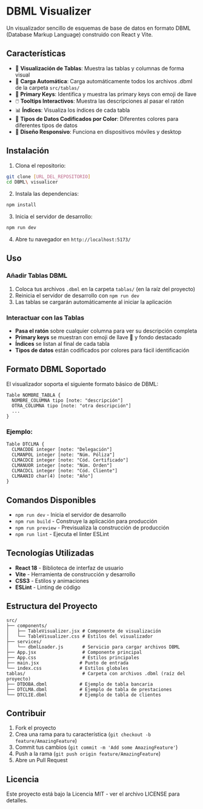 # DBML Visualizer

Un visualizador sencillo de esquemas de base de datos en formato DBML (Database Markup Language) construido con React y Vite.

## Características

- 🎨 **Visualización de Tablas**: Muestra las tablas y columnas de forma visual
- 📁 **Carga Automática**: Carga automáticamente todos los archivos .dbml de la carpeta `src/tablas/`
- 🔑 **Primary Keys**: Identifica y muestra las primary keys con emoji de llave
- 🖱️ **Tooltips Interactivos**: Muestra las descripciones al pasar el ratón
- 📊 **Índices**: Visualiza los índices de cada tabla
- 🎨 **Tipos de Datos Codificados por Color**: Diferentes colores para diferentes tipos de datos
- 📱 **Diseño Responsivo**: Funciona en dispositivos móviles y desktop

## Instalación

1. Clona el repositorio:
```bash
git clone [URL_DEL_REPOSITORIO]
cd DBML\ visualicer
```

2. Instala las dependencias:
```bash
npm install
```

3. Inicia el servidor de desarrollo:
```bash
npm run dev
```

4. Abre tu navegador en `http://localhost:5173/`

## Uso

### Añadir Tablas DBML
1. Coloca tus archivos `.dbml` en la carpeta `tablas/` (en la raíz del proyecto)
2. Reinicia el servidor de desarrollo con `npm run dev`
3. Las tablas se cargarán automáticamente al iniciar la aplicación

### Interactuar con las Tablas
- **Pasa el ratón** sobre cualquier columna para ver su descripción completa
- **Primary keys** se muestran con emoji de llave 🔑 y fondo destacado
- **Índices** se listan al final de cada tabla
- **Tipos de datos** están codificados por colores para fácil identificación

## Formato DBML Soportado

El visualizador soporta el siguiente formato básico de DBML:

```dbml
Table NOMBRE_TABLA {
  NOMBRE_COLUMNA tipo [note: "descripción"]
  OTRA_COLUMNA tipo [note: "otra descripción"]
  ...
}
```

### Ejemplo:
```dbml
Table DTCLMA {
  CLMACDDE integer [note: "Delegación"]
  CLMANPOL integer [note: "Núm. Póliza"]
  CLMACDCE integer [note: "Cód. Certificado"]
  CLMANUOR integer [note: "Núm. Orden"]
  CLMACDCL integer [note: "Cód. Cliente"]
  CLMAANIO char(4) [note: "Año"]
}
```

## Comandos Disponibles

- `npm run dev` - Inicia el servidor de desarrollo
- `npm run build` - Construye la aplicación para producción
- `npm run preview` - Previsualiza la construcción de producción
- `npm run lint` - Ejecuta el linter ESLint

## Tecnologías Utilizadas

- **React 18** - Biblioteca de interfaz de usuario
- **Vite** - Herramienta de construcción y desarrollo
- **CSS3** - Estilos y animaciones
- **ESLint** - Linting de código

## Estructura del Proyecto

```
src/
├── components/
│   ├── TableVisualizer.jsx # Componente de visualización
│   └── TableVisualizer.css # Estilos del visualizador
├── services/
│   └── dbmlLoader.js       # Servicio para cargar archivos DBML
├── App.jsx                 # Componente principal
├── App.css                 # Estilos principales
├── main.jsx               # Punto de entrada
└── index.css              # Estilos globales
tablas/                     # Carpeta con archivos .dbml (raíz del proyecto)
├── DTDOBA.dbml            # Ejemplo de tabla bancaria
├── DTCLMA.dbml            # Ejemplo de tabla de prestaciones
└── DTCLIE.dbml            # Ejemplo de tabla de clientes
```

## Contribuir

1. Fork el proyecto
2. Crea una rama para tu característica (`git checkout -b feature/AmazingFeature`)
3. Commit tus cambios (`git commit -m 'Add some AmazingFeature'`)
4. Push a la rama (`git push origin feature/AmazingFeature`)
5. Abre un Pull Request

## Licencia

Este proyecto está bajo la Licencia MIT - ver el archivo LICENSE para detalles.